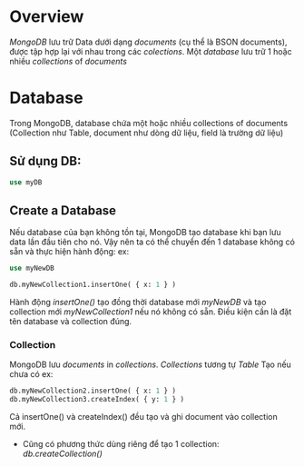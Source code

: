 # Overview
*MongoDB* lưu trữ Data dưới dạng *documents* (cụ thể là BSON documents), được tập hợp lại với nhau trong các *colections*. Một *database* lưu trữ 1 hoặc nhiều *collections* of *documents*
# Database
Trong MongoDB, database chứa một hoặc nhiều collections of documents 
(Collection như Table, document như dòng dữ liệu, field là trường dữ liệu)
## Sử dụng DB:
```sql
use myDB
```
## Create a Database
Nếu database của bạn không tồn tại, MongoDB tạo database khi bạn lưu data lần đầu tiên cho nó. Vậy nên ta có thể chuyển đến 1 database không có sẵn và thực hiện hành động:
ex: 
```sql
use myNewDB

db.myNewCollection1.insertOne( { x: 1 } )
```
Hành động *insertOne()* tạo đồng thời database mới *myNewDB* và tạo collection mới *myNewCollection1* nếu nó không có sẵn. Điều kiện cần là đặt tên database và collection đúng.
### Collection
MongoDB lưu *documents* in *collections*. *Collections* tương tự *Table*
Tạo nếu chưa có
ex: 
```sql
db.myNewCollection2.insertOne( { x: 1 } )
db.myNewCollection3.createIndex( { y: 1 } )
```
Cả insertOne() và createIndex() đều tạo và ghi document vào collection mới.
- Cũng có phương thức dùng riêng để tạo 1 collection: *db.createCollection()*